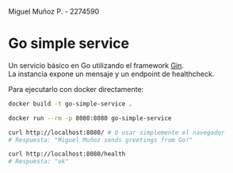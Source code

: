 Miguel Muñoz P. - 2274590

# Go simple service

Un servicio básico en Go utilizando el framework [Gin](https://github.com/gin-gonic/gin).  
La instancia expone un mensaje y un endpoint de healthcheck.

Para ejecutarlo con docker directamente:

```bash
docker build -t go-simple-service .

docker run --rm -p 8080:8080 go-simple-service

curl http://localhost:8080/ # O usar simplemente el navegador
# Respuesta: "Miguel Muñoz sends greetings from Go!"

curl http://localhost:8080/health
# Respuesta: "ok"
```